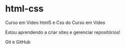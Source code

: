 # html-css
 Curso em Vídeo html5 e Css do Curso em Vídeo

 Estou aprendendo a criar sites e gerenciar repositórios!

 Git e GitHub
